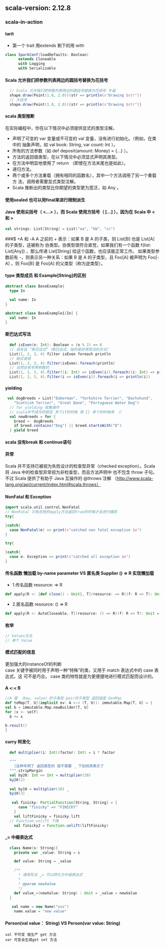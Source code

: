 ## scala-version: 2.12.8
### scala-in-action
#### tarit
- 第一个 trait 用extends 剩下的用 with
```scala
class SparkConf(loadDefaults: Boolean) 
      extends Cloneable 
      with Logging 
      with Serializable 
```
#### Scala 允许我们把参数列表两边的圆括号替换为花括号
```scala
  // Scala 允许我们把参数列表两边的圆括号替换为花括号 牛逼
  shape.draw(Point(1.0, 2.0))(str => println(s"Drawing $str"))
  // 大括号
  shape.draw(Point(1.0, 2.0)){str => println(s"Drawing $str")}
```
#### scala 类型推断
在实际编程中，你在以下情况中必须提供显式的类型注解。
- 声明了可变的 var 变量或不可变的 val 变量，没有进行初始化。（例如，在类中的
抽象声明，如 val book: String, var count: Int ）。
- 所有的方法参数（如 def deposit(amount: Money) = {…} ）。
- 方法的返回值类型，在以下情况中必须显式声明其类型。
- 在方法中明显地使用了 return （即使在方法末尾也是如此）。
- 递归方法。
- 两个或多个方法重载（拥有相同的函数名），其中一个方法调用了另一个重载方
法，调用者需要显式类型注解。
- Scala 推断出的类型比你期望的类型更为宽泛，如 Any 。
#### 使用sealed 也可以用final来进行限制派生
#### Java 使用尖括号（ <…> ），而 Scala 使用方括号（ […] ），因为在 Scala 中 < 和 > 
```scala
val strings: List[String] = List("aa", "bb", "cc")
```
###$ +A 和 -A
A 之前的 + 表示：如果 B 是 A 的子类，则 List[B] 也是 List[A] 的子类型，这被称为
协类型。协类型很符合直觉，如果我们有一个函数 f(list: List[Any]) ，那么传递
List[String] 给这个函数，也应该能正常工作。
如果类型参数前有 -，则表示另一种关系：如果 B 是 A 的子类型，且 Foo[A] 被声明为
Foo[-A] ，则 Foo[B] 是 Foo[A] 的父类型（称为逆类型）。
#### type 类型成员 和 Example[String]的区别
```scala
abstract class BaseExample{
  type In
  
  val name: In
}

abstract class BaseExample1[In] {
  val name: In
}
```
#### 斯巴达式写法
```scala
  def isEven(n: Int): Boolean = (n % 2) == 0
  // 语言话 “斯巴达式”（斯巴达式，指的是非常简洁的方式）
  List(1, 2, 3, 4) filter isEven foreach println
  // 链式调用
  List(1, 2, 3, 4).filter(isEven).foreach(println)
  // 当然还有写明参数的
  List(1, 2, 3, 4).filter((i: Int) => isEven(i)).foreach((i: Int) => println(i))
  List(1, 2, 3, 4).filter(i => isEven(i)).foreach(i => println(i))
```
#### yielding
```scala
 val dogBreeds = List("Doberman", "Yorkshire Terrier", "Dachshund",
    "Scottish Terrier", "Great Dane", "Portuguese Water Dog")
  // for yielding 收集操作
  // scala中不成为的规定 多个if的时候 用 {} 单个的时候用 （）
  val newBreeds = for {
    breed <- dogBreeds
    if breed.contains("Dog") || breed.startsWith("D")
  } yield breed
```
#### scala 没有break 和 continue语句
#### 异常
Scala 并不支持已被视为失败设计的检查型异常（checked
exception）。Scala 将 Java 中的检查型异常视为非检查型，而且方法声明中
也不包含 throw 子句。不过 Scala 提供了有助于 Java 互操作的 @throws 注解
（http://www.scala-lang.org/api/current/index.html#scala.throws）
#### NonFatal 和 Exception
```scala
import scala.util.control.NonFatal
// NonFatal 只有在他的apply方法返回true的时候才会进行捕获
try{

}catch{
  case NonFatal(e) => print(s"catched non fatal exception $e")
}

try{

}catch{
  case e: Exception => print(s"catched all exception $e")
}
```
#### 传名函数 懒加载 by-name parameter VS 匿名类 Supplier () => R 实现懒加载
- 1.传名函数 resource: => R
```scala
def apply[R <: {def close() : Unit}, T](resource: => R)(f: R => T): Unit = {}
```
- 2.匿名函数 resource: () => R
```scala
def apply[R <: AutoCloseable, T](resource: () => R)(f: R => T): Unit = {}
```
#### 枚举 
```scala
// Values方法
// 单个 Value 

```
#### 模式匹配的信息
更加强大的instanceOf的判断<br>
case 关键字被同时用于声明一种“特殊”的类，又用于 match 表达式中的 case 表达式，这
可不是巧合。 case 类的特性就是为更便捷地进行模式匹配而设计的。
#### A <:< B
```scala
//A 是 （key, value）的子类型 pair的子类型 返回值是 GenMap
def toMap[T, U](implicit ev: A <:< (T, U)): immutable.Map[T, U] = {
val b = immutable.Map.newBuilder[T, U]
for (x <- self)
  b += x

b.result()
}
```
#### curry 柯里化
```scala
  def multiplier(i: Int)(factor: Int) = i * factor
  
  """
    |这种写明了 返回类型的 就不需要 _ 下划线来表示了
  """.stripMargin
  val by20: Int => Int = multiplier(20)
  by20(2)
  
  val by10 = multiplier(10) _
  by10(3)
  
   val finicky: PartialFunction[String, String] = {
      case "finicky" => "FINICKY"
    }
    val liftFinicky = finicky.lift
  // Function.unlift 下降
    val finicky2 = Function.unlift(liftFinicky)
```
#### _= 中缀表达式
```scala
  class Name(s: String){
    private var _value: String = s

    def value: String = _value

    /**
      * 通用写法 _= 可以转化为中缀表达式
      * 
      * @param newValue
      */
    def value_=(newValue: String) : Unit = _value = newValue
  }
  
   val name = new Name("sss")
    name.value = "new value"
```

#### Person(val value： String) VS Person(var value: String)
```
val 不可变 值生产 get 方法
var 可变会生成get set 方法
```